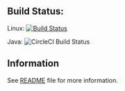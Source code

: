 ## Build Status:
Linux:
[![Build Status](https://travis-ci.org/dasher-project/dasher.svg?branch=master)](https://travis-ci.org/dasher-project/dasher)

Java:
![CircleCI Build Status](https://circleci.com/gh/dasher-project/dasher.svg?style=shield)

## Information

See [README](https://github.com/dasher-project/dasher/blob/master/README) file for more information.

